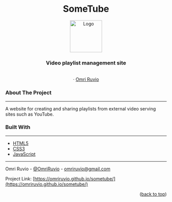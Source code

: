 <h1 align="center">SomeTube</h1>

<div align="center">
    <img src="./images/omri-avatar.svg" alt="Logo" style="width: 100px">
  <br />
<h3 align="center">Video playlist management site</h3>

  <p align="center">
    <br />
    ·
    <a href="https://www.linkedin.com/in/omri-ruvio">Omri Ruvio</a>
    
  </p>
</div>

### About The Project

---

A website for creating and sharing playlists from external video serving sites such as YouTube.

### Built With

---

- [HTML5](https://www.w3schools.com/html/)
- [CSS3](https://www.w3schools.com/css/)
- [JavaScript](https://www.w3schools.com/js/)

<!-- ### Roadmap

---

- [x] Add basic card styling
- [x] Add basic editing functionality
- [x] Add create a new card capability
- [ ] Add local storage persistence
- [ ] Add form validation
- [ ] Add additional customization for cards
  - [x] Color picker
  - [ ] Preset avatars
  - [x] Custom avatars
- [x] Improve responsiveness for different resolutions
  - [x] 320px - 550px
  - [x] - > 1280px
- [ ] Add links and link editing to cards
- [ ] Add preset templates of cards
- [ ] Implement dark/light mode compatibility
- [ ] Add server based persistence
- [ ] Check loading times and add loading spinners where necessary
- [ ] Add ability to share image of your business card

### Contact -->

---

Omri Ruvio - [@OmriRuvio](https://twitter.com/omriruvio) - omriruvio@gmail.com

Project Link: [https://omriruvio.github.io/sometube/](https://omriruvio.github.io/sometube/)

<p align="right">(<a href="#top">back to top</a>)</p>
